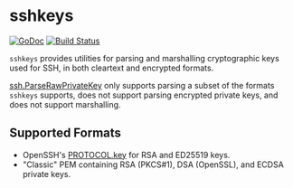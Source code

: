 # sshkeys

[![GoDoc](https://godoc.org/github.com/ScaleFT/sshkeys?status.svg)](https://godoc.org/github.com/ScaleFT/sshkeys)
[![Build Status](https://travis-ci.org/ScaleFT/sshkeys.svg?branch=master)](https://travis-ci.org/ScaleFT/sshkeys)

`sshkeys` provides utilities for parsing and marshalling cryptographic keys used for SSH, in both cleartext and encrypted formats.

[ssh.ParseRawPrivateKey](https://godoc.org/golang.org/x/crypto/ssh#ParseRawPrivateKey) only supports parsing a subset of the formats `sshkeys` supports, does not support parsing encrypted private keys, and does not support marshalling.

## Supported Formats

* OpenSSH's [PROTOCOL.key](https://github.com/openssh/openssh-portable/blob/master/PROTOCOL.key) for RSA and ED25519 keys.
* "Classic" PEM containing RSA (PKCS#1), DSA (OpenSSL), and ECDSA private keys.
